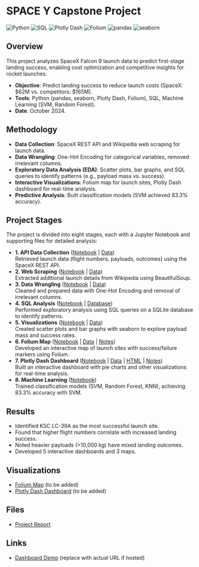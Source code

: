 
# SPACE Y Capstone Project

![Python](https://img.shields.io/badge/Python-3.8-3776AB?style=flat&logo=python&logoColor=white)
![SQL](https://img.shields.io/badge/SQL-Standard-F28C38?style=flat&logo=postgresql&logoColor=white)
![Plotly Dash](https://img.shields.io/badge/Plotly%20Dash-2023-013243?style=flat)
![Folium](https://img.shields.io/badge/Folium-2023-77B72A?style=flat)
![pandas](https://img.shields.io/badge/pandas-1.5-150458?style=flat&logo=pandas&logoColor=white)
![seaborn](https://img.shields.io/badge/seaborn-0.12-1B4F72?style=flat)

## Overview
This project analyzes SpaceX Falcon 9 launch data to predict first-stage landing success, enabling cost optimization and competitive insights for rocket launches.

- **Objective**: Predict landing success to reduce launch costs (SpaceX: $62M vs. competitors: $165M).
- **Tools**: Python (pandas, seaborn, Plotly Dash, Folium), SQL, Machine Learning (SVM, Random Forest).
- **Date**: October 2024.

## Methodology
- **Data Collection**: SpaceX REST API and Wikipedia web scraping for launch data.
- **Data Wrangling**: One-Hot Encoding for categorical variables, removed irrelevant columns.
- **Exploratory Data Analysis (EDA)**: Scatter plots, bar graphs, and SQL queries to identify patterns (e.g., payload mass vs. success).
- **Interactive Visualizations**: Folium map for launch sites, Plotly Dash dashboard for real-time analysis.
- **Predictive Analysis**: Built classification models (SVM achieved 83.3% accuracy).

## Project Stages
The project is divided into eight stages, each with a Jupyter Notebook and supporting files for detailed analysis:

- **1. API Data Collection** ([Notebook](1_API/jupyter-labs-spacex-data-collection-api.ipynb) | [Data](1_API/dataset_part_1.csv))  
  Retrieved launch data (flight numbers, payloads, outcomes) using the SpaceX REST API.
- **2. Web Scraping** ([Notebook](2_Web%20Scraping/jupyter-labs-webscraping.ipynb) | [Data](2_Web%20Scraping/spacex_web_scraped.csv))  
  Extracted additional launch details from Wikipedia using BeautifulSoup.
- **3. Data Wrangling** ([Notebook](3_Data%20Wrangling/labs-jupyter-spacex-Data%20wrangling-v2.ipynb) | [Data](3_Data%20Wrangling/dataset_part_2.csv))  
  Cleaned and prepared data with One-Hot Encoding and removal of irrelevant columns.
- **4. SQL Analysis** ([Notebook](4_SQL/jupyter-labs-eda-sql-coursera_sqllite.ipynb) | [Database](4_SQL/my_data1.db))  
  Performed exploratory analysis using SQL queries on a SQLite database to identify patterns.
- **5. Visualizations** ([Notebook](5_Visualizations/jupyter-labs-eda-dataviz-v2.ipynb) | [Data](5_Visualizations/dataset_part_3.csv))  
  Created scatter plots and bar graphs with seaborn to explore payload mass and success rates.
- **6. Folium Map** ([Notebook](6_Folium/lab-jupyter-launch-site-location-v2.ipynb) | [Data](6_Folium/spacex_launch_geo%20(1).csv) | [Notes](6_Folium/load%20map.txt))  
  Developed an interactive map of launch sites with success/failure markers using Folium.
- **7. Plotly Dash Dashboard** ([Notebook](7_Dash/Build%20an%20Interactive%20Dashboard%20with%20Ploty%20Dash.ipynb) | [Data](7_Dash/spacex_launch_dash.csv) | [HTML](7_Dash/Build%20an%20Interactive%20Dashboard%20with%20Ploty%20Dash.html) | [Notes](7_Dash/Adapting%20the%20assignment%20to%20be%20run%20on%20Jupyter%20Notebook.txt))  
  Built an interactive dashboard with pie charts and other visualizations for real-time analysis.
- **8. Machine Learning** ([Notebook](8_ML/SpaceX-Machine-Learning-Prediction-Part-5-v1.ipynb))  
  Trained classification models (SVM, Random Forest, KNN), achieving 83.3% accuracy with SVM.

## Results
- Identified KSC LC-39A as the most successful launch site.
- Found that higher flight numbers correlate with increased landing success.
- Noted heavier payloads (>10,000 kg) have mixed landing outcomes.
- Developed 5 interactive dashboards and 3 maps.

## Visualizations
- [Folium Map](visualizations/launch_sites_map.png) (to be added)
- [Plotly Dash Dashboard](visualizations/dashboard_pie_chart.png) (to be added)

## Files
- [Project Report](docs/SpaceY.pdf)

## Links
- [Dashboard Demo](https://your-pythonanywhere-url.com) (replace with actual URL if hosted)
